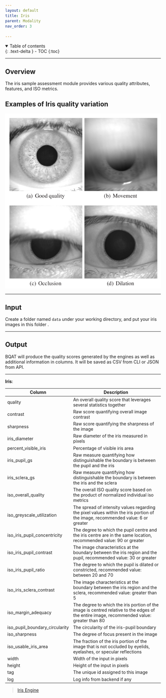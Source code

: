```yaml
---
layout: default
title: Iris
parent: Modality
nav_order: 3

---
```

<details open markdown="block">
  <summary>
    Table of contents
  </summary>
  {: .text-delta }
- TOC
{:toc}
</details>

---

## Overview

The iris sample assessment module provides various quality attributes, features, and ISO metrics. 

## Examples of Iris quality variation

![iris_example](../assets/images/iris_example.png)

***

## Input

Create a folder named `data` under your working directory, and put your iris images in this folder .

***

## Output

BQAT will produce the quality scores generated by the engines as well as additional information in columns. It will be saved as CSV from CLI or JSON from API. 

***

__Iris__:

| Column | Description |
| ------ | ----------- |
| quality | An overall quality score that leverages several statistics together |
| contrast | Raw score quantifying overall image contrast |
| sharpness | Raw score quantifying the sharpness of the image |
| iris_diameter | Raw diameter of the iris measured in pixels |
| percent_visible_iris | Percentage of visible iris area |
| iris_pupil_gs | Raw measure quantifying how distinguishable the boundary is between the pupil and the iris |
| iris_sclera_gs | Raw measure quantifying how distinguishable the boundary is between the iris and the sclera |
| iso_overall_quality | The overall ISO quality score based on the product of normalized individual iso metrics |
| iso_greyscale_utilization | The spread of intensity values regarding the pixel values within the iris portion of the image, recommended value: 6 or greater |
| iso_iris_pupil_concentricity | The degree to which the pupil centre and the iris centre are in the same location, recommended value: 90 or greater |
| iso_iris_pupil_contrast | The image characteristics at the boundary between the iris region and the pupil, recommended value: 30 or greater |
| iso_iris_pupil_ratio | The degree to which the pupil is dilated or constricted, recommended value: between 20 and 70 |
| iso_iris_sclera_contrast | The image characteristics at the boundary between the iris region and the sclera, recommended value: greater than 5 |
| iso_margin_adequacy | The degree to which the iris portion of the image is centred relative to the edges of the entire image, recommended value: greater than 80 |
| iso_pupil_boundary_circularity | The circularity of the iris-pupil boundary |
| iso_sharpness | The degree of focus present in the image |
| iso_usable_iris_area | The fraction of the iris portion of the image that is not occluded by eyelids, eyelashes, or specular reflections |
| width            | Width of the input in pixels |
| height           | Height of the input in pixels |
| tag              | The unique id assigned to this image |
| log              | Log info from backend if any |

> [Iris Engine](https://github.com/mitre/biqt-iris/blob/master/README.md)
